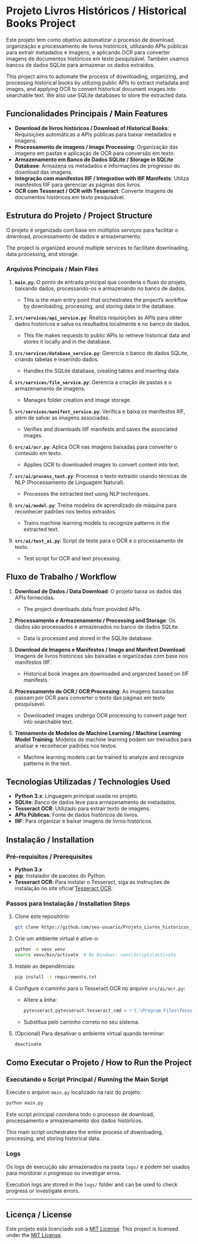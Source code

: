 # Projeto Livros Históricos / Historical Books Project

Este projeto tem como objetivo automatizar o processo de download, organização e processamento de livros históricos, utilizando APIs públicas para extrair metadados e imagens, e aplicando OCR para converter imagens de documentos históricos em texto pesquisável. Também usamos bancos de dados SQLite para armazenar os dados extraídos.

This project aims to automate the process of downloading, organizing, and processing historical books by utilizing public APIs to extract metadata and images, and applying OCR to convert historical document images into searchable text. We also use SQLite databases to store the extracted data.

## Funcionalidades Principais / Main Features

- **Download de livros históricos / Download of Historical Books**: Requisições automáticas a APIs públicas para baixar metadados e imagens.
- **Processamento de imagens / Image Processing**: Organização das imagens em pastas e aplicação de OCR para conversão em texto.
- **Armazenamento em Banco de Dados SQLite / Storage in SQLite Database**: Armazena os metadados e informações de progresso do download das imagens.
- **Integração com manifestos IIIF / Integration with IIIF Manifests**: Utiliza manifestos IIIF para gerenciar as páginas dos livros.
- **OCR com Tesseract / OCR with Tesseract**: Converte imagens de documentos históricos em texto pesquisável.

## Estrutura do Projeto / Project Structure

O projeto é organizado com base em múltiplos serviços para facilitar o download, processamento de dados e armazenamento.

The project is organized around multiple services to facilitate downloading, data processing, and storage.

### Arquivos Principais / Main Files

1. **`main.py`**: O ponto de entrada principal que coordena o fluxo do projeto, baixando dados, processando-os e armazenando no banco de dados.
   - This is the main entry point that orchestrates the project’s workflow by downloading, processing, and storing data in the database.

2. **`src/services/api_service.py`**: Realiza requisições às APIs para obter dados históricos e salva os resultados localmente e no banco de dados.
   - This file makes requests to public APIs to retrieve historical data and stores it locally and in the database.

3. **`src/services/database_service.py`**: Gerencia o banco de dados SQLite, criando tabelas e inserindo dados.
   - Handles the SQLite database, creating tables and inserting data.

4. **`src/services/file_service.py`**: Gerencia a criação de pastas e o armazenamento de imagens.
   - Manages folder creation and image storage.

5. **`src/services/manifest_service.py`**: Verifica e baixa os manifestos IIIF, além de salvar as imagens associadas.
   - Verifies and downloads IIIF manifests and saves the associated images.

6. **`src/ai/ocr.py`**: Aplica OCR nas imagens baixadas para converter o conteúdo em texto.
   - Applies OCR to downloaded images to convert content into text.

7. **`src/ai/process_text.py`**: Processa o texto extraído usando técnicas de NLP (Processamento de Linguagem Natural).
   - Processes the extracted text using NLP techniques.

8. **`src/ai/model.py`**: Treina modelos de aprendizado de máquina para reconhecer padrões nos textos extraídos.
   - Trains machine learning models to recognize patterns in the extracted text.

9. **`src/ai/test_ai.py`**: Script de teste para o OCR e o processamento de texto.
   - Test script for OCR and text processing.

## Fluxo de Trabalho / Workflow

1. **Download de Dados / Data Download**: O projeto baixa os dados das APIs fornecidas.
   - The project downloads data from provided APIs.

2. **Processamento e Armazenamento / Processing and Storage**: Os dados são processados e armazenados no banco de dados SQLite.
   - Data is processed and stored in the SQLite database.

3. **Download de Imagens e Manifestos / Image and Manifest Download**: Imagens de livros históricos são baixadas e organizadas com base nos manifestos IIIF.
   - Historical book images are downloaded and organized based on IIIF manifests.

4. **Processamento de OCR / OCR Processing**: As imagens baixadas passam por OCR para converter o texto das páginas em texto pesquisável.
   - Downloaded images undergo OCR processing to convert page text into searchable text.

5. **Treinamento de Modelos de Machine Learning / Machine Learning Model Training**: Modelos de machine learning podem ser treinados para analisar e reconhecer padrões nos textos.
   - Machine learning models can be trained to analyze and recognize patterns in the text.

## Tecnologias Utilizadas / Technologies Used

- **Python 3.x**: Linguagem principal usada no projeto.
- **SQLite**: Banco de dados leve para armazenamento de metadados.
- **Tesseract OCR**: Utilizado para extrair texto de imagens.
- **APIs Públicas**: Fonte de dados históricos de livros.
- **IIIF**: Para organizar e baixar imagens de livros históricos.

## Instalação / Installation

### Pré-requisitos / Prerequisites

- **Python 3.x**
- **pip**: Instalador de pacotes do Python.
- **Tesseract OCR**: Para instalar o Tesseract, siga as instruções de instalação no site oficial [Tesseract OCR](https://github.com/tesseract-ocr/tesseract).

### Passos para Instalação / Installation Steps

1. Clone este repositório:
   ```bash
   git clone https://github.com/seu-usuario/Projeto_Livros_historicos_SlaveSocieties.git
   ```

2. Crie um ambiente virtual e ative-o:
   ```bash
   python -m venv venv
   source venv/bin/activate  # No Windows: venv\Scripts\activate
   ```

3. Instale as dependências:
   ```bash
   pip install -r requirements.txt
   ```

4. Configure o caminho para o Tesseract OCR no arquivo `src/ai/ocr.py`:
   - Altere a linha:
     ```python
     pytesseract.pytesseract.tesseract_cmd = r'C:\Program Files\Tesseract-OCR\tesseract.exe'
     ```
   - Substitua pelo caminho correto no seu sistema.

5. (Opcional) Para desativar o ambiente virtual quando terminar:
   ```bash
   deactivate
   ```

## Como Executar o Projeto / How to Run the Project

### Executando o Script Principal / Running the Main Script

Execute o arquivo `main.py` localizado na raiz do projeto:
```bash
python main.py
```

Este script principal coordena todo o processo de download, processamento e armazenamento dos dados históricos.

This main script orchestrates the entire process of downloading, processing, and storing historical data.

### Logs

Os logs de execução são armazenados na pasta `logs/` e podem ser usados para monitorar o progresso ou investigar erros.

Execution logs are stored in the `logs/` folder and can be used to check progress or investigate errors.

---

## Licença / License

Este projeto está licenciado sob a [MIT License](LICENSE).
This project is licensed under the [MIT License](LICENSE).

